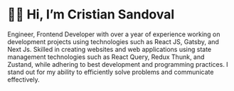 <h1> 🙋‍♂️ Hi, I’m Cristian Sandoval</h1>
Engineer, Frontend Developer with over a year of experience working on development projects using technologies such as React JS, Gatsby, and Next Js. Skilled in creating websites and web applications using state management technologies such as React Query, Redux Thunk, and Zustand, while adhering to best development and programming practices. I stand out for my ability to efficiently solve problems and communicate effectively.

<!---
cristiancsandoval/cristiancsandoval is a ✨ special ✨ repository because its `README.md` (this file) appears on your GitHub profile.
You can click the Preview link to take a look at your changes.
--->
